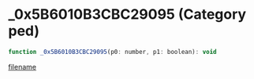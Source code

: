 # _0x5B6010B3CBC29095 (Category ped)

```js
function _0x5B6010B3CBC29095(p0: number, p1: boolean): void
```

[filename](_0x5B6010B3CBC29095_m.md ':include')
